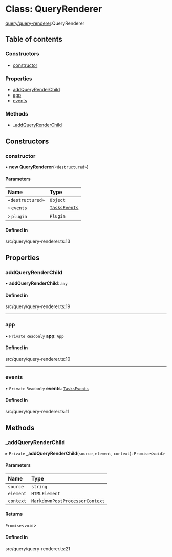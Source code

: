 # Class: QueryRenderer

[query/query-renderer](../wiki/query.query-renderer).QueryRenderer

## Table of contents

### Constructors

- [constructor](../wiki/query.query-renderer.QueryRenderer#constructor)

### Properties

- [addQueryRenderChild](../wiki/query.query-renderer.QueryRenderer#addqueryrenderchild)
- [app](../wiki/query.query-renderer.QueryRenderer#app)
- [events](../wiki/query.query-renderer.QueryRenderer#events)

### Methods

- [\_addQueryRenderChild](../wiki/query.query-renderer.QueryRenderer#_addqueryrenderchild)

## Constructors

### constructor

• **new QueryRenderer**(`«destructured»`)

#### Parameters

| Name | Type |
| :------ | :------ |
| `«destructured»` | `Object` |
| › `events` | [`TasksEvents`](../wiki/TasksEvents.TasksEvents) |
| › `plugin` | `Plugin` |

#### Defined in

src/query/query-renderer.ts:13

## Properties

### addQueryRenderChild

• **addQueryRenderChild**: `any`

#### Defined in

src/query/query-renderer.ts:19

___

### app

• `Private` `Readonly` **app**: `App`

#### Defined in

src/query/query-renderer.ts:10

___

### events

• `Private` `Readonly` **events**: [`TasksEvents`](../wiki/TasksEvents.TasksEvents)

#### Defined in

src/query/query-renderer.ts:11

## Methods

### \_addQueryRenderChild

▸ `Private` **_addQueryRenderChild**(`source`, `element`, `context`): `Promise`<`void`\>

#### Parameters

| Name | Type |
| :------ | :------ |
| `source` | `string` |
| `element` | `HTMLElement` |
| `context` | `MarkdownPostProcessorContext` |

#### Returns

`Promise`<`void`\>

#### Defined in

src/query/query-renderer.ts:21

